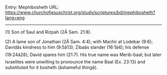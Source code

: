 Entry: Mephibosheth
URL: https://www.churchofjesuschrist.org/study/scriptures/bd/mephibosheth?lang=eng

---

(1) Son of Saul and Rizpah (2Â Sam. 21:8).

(2) A lame son of Jonathan (2Â Sam. 4:4); with Machir at Lodebar (9:6); Davidâs kindness to him (9:5â13); Zibaâs slander (16:1â4); his defense (19:24â28); David spares him (21:7). His true name was Merib-baal; but later Israelites were unwilling to pronounce the name Baal (Ex. 23:13) and substituted for it bosheth (âshameful thingâ).
